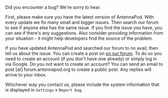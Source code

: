 Did you encounter a bug? We're sorry to hear.

First, please make sure you have the latest version of AntennaPod. With every update we fix many small and bigger issues. Then search our forum to see if anyone else has the same issue. If you find the issue you have, you can see if there's any suggestions. Also consider providing information from your situation - it might help developers find the source of the problem.

If you have updated AntennaPod and searched our forum to no avail, then tell us about the issue. You can create a post on [on our forum](https://forum.antennapod.org/c/bug-report/9). To do so you need to create an account (if you don't have one already) or simply log in via Google. Do you not want to create an account? You can send an email to post [at] forum.antennapod.org to create a public post. Any replies will arrive to your inbox.

Whichever way you contact us, please include the system information that is displayed in `Settings` » `Report bug`.
